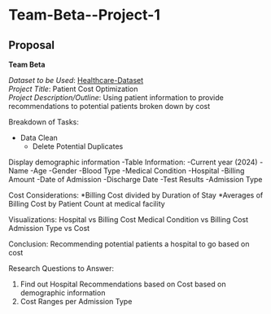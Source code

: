 # Team-Beta--Project-1

## Proposal  
**Team Beta**  

*Dataset to be Used*: [Healthcare-Dataset](https://www.kaggle.com/code/malaychand/healthcare-dataset/input)  
*Project Title*: Patient Cost Optimization  
*Project Description/Outline*: Using patient information to provide recommendations to potential patients broken down by cost  

Breakdown of Tasks:
* Data Clean
	* Delete Potential Duplicates

Display demographic information
-Table Information: 
	-Current year (2024)
	-Name
-Age
-Gender
-Blood Type
-Medical Condition
-Hospital
-Billing Amount
-Date of Admission
-Discharge Date
-Test Results
-Admission Type

Cost Considerations:
*Billing Cost  divided by Duration of Stay 
*Averages of Billing Cost by Patient Count at medical facility

Visualizations:
Hospital vs Billing Cost
Medical Condition vs Billing Cost
Admission Type vs Cost

Conclusion: Recommending potential patients a hospital to go based on cost

Research Questions to Answer:
1) Find out Hospital Recommendations based on Cost based on demographic information
2) Cost Ranges per Admission Type
